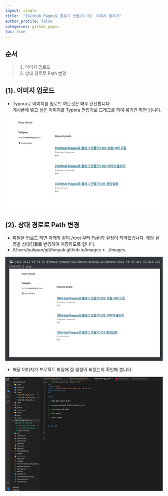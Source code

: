 ```yaml
---
layout: single
title:  "[GitHub Pages로 블로그 만들기] 02. 이미지 올리기"
author_profile: false
categories: github_pages
toc: true
---
```


## 순서

>1. 이미지 업로드 
>2. 상대 경로로 Path 변경



## (1). 이미지 업로드

- Typora로 이미지를 업로드 하는것은 매우 간단합니다.   
  게시글에 넣고 싶은 이미지를 Typora 편집기로 드레그를 하여 넣기만 하면 됩니다.

![git-2022-06-02_8](../images/2022-06-02-git_02/git-2022-06-02_8.png)



## (2). 상대 경로로 Path 변경

- 파일을 업로드 하면 아래와 같이 /root 부터 Path가 설정이 되어있습니다. 해당 설정을 상대경로로 변경하여 저장하도록 합니다.
- /Users/yukpan/git/hmyuk.github.io/images > ../images

![git-2022-06-02_9](../images/2022-06-02-git_02/git-2022-06-02_9.png)

- 해당 이미지가 프로젝트 파일에 잘 생성이 되었는지 확인해 봅니다.

![git-2022-06-02_10](../images/2022-06-02-git_02/git-2022-06-02_10.png)